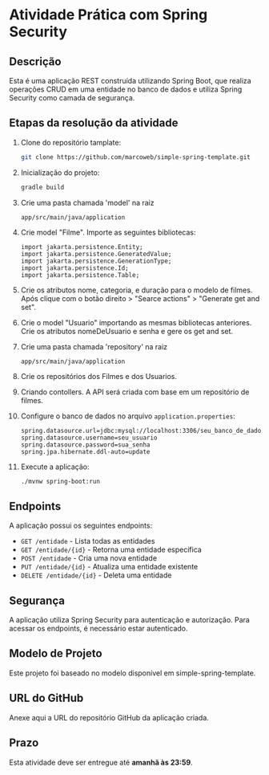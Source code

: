 # Atividade Prática com Spring Security

## Descrição
Esta é uma aplicação REST construída utilizando Spring Boot, que realiza operações CRUD em uma entidade no banco de dados e utiliza Spring Security como camada de segurança.

## Etapas da resolução da atividade
1. Clone do repositório tamplate:
    ```bash
    git clone https://github.com/marcoweb/simple-spring-template.git
    ```
2. Inicialização do projeto:
    ```bash
   gradle build
    ```

3. Crie uma pasta chamada 'model' na raiz 
    ```
    app/src/main/java/application
    ```

4. Crie model "Filme". Importe as seguintes bibliotecas:
    ```properties
    import jakarta.persistence.Entity;
    import jakarta.persistence.GeneratedValue;
    import jakarta.persistence.GenerationType;
    import jakarta.persistence.Id;
    import jakarta.persistence.Table;
    ```

5. Crie os atributos nome, categoria, e duração para o modelo de filmes. Após clique com o botão direito > "Searce actions" > "Generate get and set".

6. Crie o model "Usuario" importando as mesmas bibliotecas anteriores. Crie os atributos nomeDeUsuario e senha e gere os get and set.

7. Crie uma pasta chamada 'repository' na raiz 
    ```
    app/src/main/java/application
    ```

6. Crie os repositórios dos Filmes e dos Usuarios.








3. Criando contollers. A API será criada com base em um repositório de filmes.



3. Configure o banco de dados no arquivo `application.properties`:
    ```properties
    spring.datasource.url=jdbc:mysql://localhost:3306/seu_banco_de_dados
    spring.datasource.username=seu_usuario
    spring.datasource.password=sua_senha
    spring.jpa.hibernate.ddl-auto=update
    ```
4. Execute a aplicação:
    ```bash
    ./mvnw spring-boot:run
    ```

## Endpoints
A aplicação possui os seguintes endpoints:
- `GET /entidade` - Lista todas as entidades
- `GET /entidade/{id}` - Retorna uma entidade específica
- `POST /entidade` - Cria uma nova entidade
- `PUT /entidade/{id}` - Atualiza uma entidade existente
- `DELETE /entidade/{id}` - Deleta uma entidade

## Segurança
A aplicação utiliza Spring Security para autenticação e autorização. Para acessar os endpoints, é necessário estar autenticado.

## Modelo de Projeto
Este projeto foi baseado no modelo disponível em simple-spring-template.

## URL do GitHub
Anexe aqui a URL do repositório GitHub da aplicação criada.

## Prazo
Esta atividade deve ser entregue até **amanhã às 23:59**.
